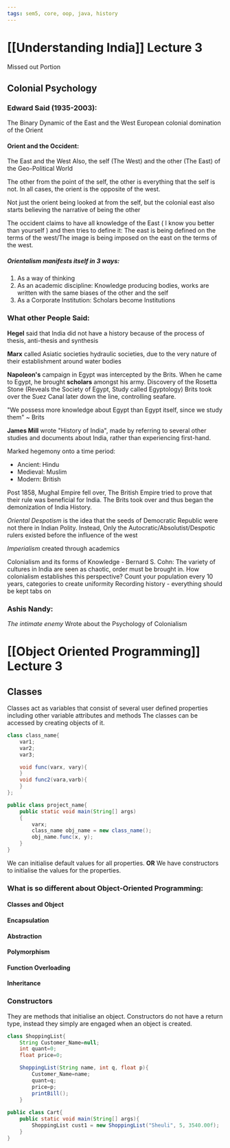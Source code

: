 ```yaml
---
tags: sem5, core, oop, java, history 
---
```

# [[Understanding India]] Lecture 3
Missed out Portion

## Colonial Psychology
### Edward Said (1935-2003):
The Binary Dynamic of the East and the West
European colonial domination of the Orient

#### Orient and the Occident:
The East and the West
Also, the self (The West) and the other (The East) of the Geo-Political World

The other from the point of the self, the other is everything that the self is not.
In all cases, the orient is the opposite of the west.

Not just the orient being looked at from the self, but the colonial east also starts believing the narrative of being the other

The occident claims to have all knowledge of the East ( I know you better than yourself ) and then tries to define it:
	The east is being defined on the terms of the west/The image is being imposed on the east on the terms of the west.

##### Orientalism manifests itself in 3 ways:
1. As a way of thinking
2. As an academic discipline: Knowledge producing bodies, works are written with the same biases of the other and the self
3. As a Corporate Institution: Scholars become Institutions

### What other People Said:
**Hegel** said that India did not have a history because of the process of thesis, anti-thesis and synthesis

**Marx** called Asiatic societies hydraulic societies, due to the very nature of their establishment around water bodies

**Napoleon's** campaign in Egypt was intercepted by the Brits. When he came to Egypt, he brought **scholars** amongst his army. 
Discovery of the Rosetta Stone (Reveals the Society of Egypt, Study called Egyptology)
Brits took over the Suez Canal later down the line, controlling seafare.

"We possess more knowledge about Egypt than Egypt itself, since we study them" ~ Brits

**James Mill** wrote "History of India", made by referring to several other studies and documents about India, rather than experiencing first-hand.

Marked hegemony onto a time period:
- Ancient: Hindu
- Medieval: Muslim
- Modern: British

Post 1858, Mughal Empire fell over, The British Empire tried to prove that their rule was beneficial for India. The Brits took over and thus began the demonization of India History. 

*Oriental Despotism* is the idea that the seeds of Democratic Republic were not there in Indian Polity. Instead, Only the Autocratic/Absolutist/Despotic rulers existed before the influence of the west

*Imperialism* created through academics

Colonialism and its forms of Knowledge - Bernard S. Cohn:
	The variety of cultures in India are seen as chaotic, order must be brought in.
	How colonialism establishes this perspective?
	Count your population every 10 years, categories to create uniformity
	Recording history - everything should be kept tabs on

### Ashis Nandy:

*The intimate enemy*
Wrote about the Psychology of Colonialism


# [[Object Oriented Programming]] Lecture 3
## Classes 
Classes act as variables that consist of several user defined properties including other variable attributes and methods
The classes can be accessed by creating objects of it.

```java
class class_name{
	var1;
	var2;
	var3;

	void func(varx, vary){
	}
	void func2(vara,varb){
	}
};
```

```java
public class project_name{
	public static void main(String[] args)
	{
		varx;
		class_name obj_name = new class_name();
		obj_name.func(x, y);
	}
}
```

We can initialise default values for all properties.
**OR**
We have constructors to initialise the values for the properties.

### What is so different about Object-Oriented Programming:
#### Classes and Object
#### Encapsulation
#### Abstraction
#### Polymorphism
#### Function Overloading
#### Inheritance
### Constructors
They are methods that initialise an object.
Constructors do not have a return type, instead they simply are engaged when an object is created.

```java
class ShoppingList{
    String Customer_Name=null;
    int quant=0;
    float price=0;

    ShoppingList(String name, int q, float p){
        Customer_Name=name;
        quant=q;
        price=p;
        printBill();
    }
    
public class Cart{
	public static void main(String[] args){
		ShoppingList cust1 = new ShoppingList("Sheuli", 5, 3540.00f);
	}
}
```
